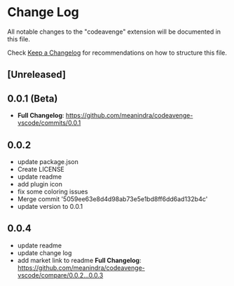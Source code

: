 # Change Log

All notable changes to the "codeavenge" extension will be documented in this file.

Check [Keep a Changelog](http://keepachangelog.com/) for recommendations on how to structure this file.

## [Unreleased]

## 0.0.1 (Beta)
- **Full Changelog**: https://github.com/meanindra/codeavenge-vscode/commits/0.0.1

## 0.0.2
- update package.json
- Create LICENSE
- update readme
- add plugin icon
- fix some coloring issues
- Merge commit '5059ee63e8d4d98ab73e5e1bd8ff6dd6ad132b4c'
- update version to 0.0.1

## 0.0.4
- update readme
- update change log
- add market link to readme
**Full Changelog**: https://github.com/meanindra/codeavenge-vscode/compare/0.0.2...0.0.3
